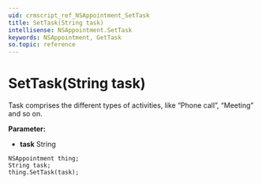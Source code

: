 ```yaml
---
uid: crmscript_ref_NSAppointment_SetTask
title: SetTask(String task)
intellisense: NSAppointment.SetTask
keywords: NSAppointment, GetTask
so.topic: reference
---
```


# SetTask(String task)

Task comprises the different types of activities, like “Phone call”, “Meeting” and so on.

**Parameter:** 
 - **task** String

```crmscript
NSAppointment thing;
String task;
thing.SetTask(task);
```

